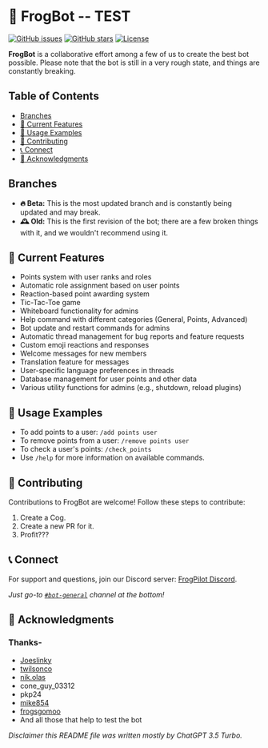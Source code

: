 # 🐸 FrogBot -- TEST

[![GitHub issues](https://img.shields.io/github/issues/idontneedonetho/FrogBot)](https://github.com/idontneedonetho/FrogBot/issues)
[![GitHub stars](https://img.shields.io/github/stars/idontneedonetho/FrogBot)](https://github.com/idontneedonetho/FrogBot/stargazers)
[![License](https://img.shields.io/github/license/idontneedonetho/FrogBot)](https://github.com/idontneedonetho/FrogBot/blob/main/LICENSE)

**FrogBot** is a collaborative effort among a few of us to create the best bot possible. Please note that the bot is still in a very rough state, and things are constantly breaking.

## Table of Contents
- [Branches](#branches)
- [🚀 Current Features](#-current-features)
- [💬 Usage Examples](#-usage-examples)
- [🤝 Contributing](#-contributing)
- [📞 Connect](#-connect)
- [🙌 Acknowledgments](#-acknowledgments)

## Branches
- **🔥 Beta:** This is the most updated branch and is constantly being updated and may break.
- **🕰️ Old:** This is the first revision of the bot; there are a few broken things with it, and we wouldn't recommend using it.

## 🚀 Current Features
- Points system with user ranks and roles
- Automatic role assignment based on user points
- Reaction-based point awarding system
- Tic-Tac-Toe game
- Whiteboard functionality for admins
- Help command with different categories (General, Points, Advanced)
- Bot update and restart commands for admins
- Automatic thread management for bug reports and feature requests
- Custom emoji reactions and responses
- Welcome messages for new members
- Translation feature for messages
- User-specific language preferences in threads
- Database management for user points and other data
- Various utility functions for admins (e.g., shutdown, reload plugins)

## 💬 Usage Examples
- To add points to a user: `/add points user`
- To remove points from a user: `/remove points user`
- To check a user's points: `/check_points`
- Use `/help` for more information on available commands.

## 🤝 Contributing
Contributions to FrogBot are welcome! Follow these steps to contribute:
1. Create a Cog.
2. Create a new PR for it.
3. Profit???

## 📞 Connect
For support and questions, join our Discord server: [FrogPilot Discord](https://discord.gg/frogpilot).

*Just go-to [`#bot-general`](https://discord.com/channels/1137853399715549214/1201763192884428861) channel at the bottom!*

## 🙌 Acknowledgments
### Thanks-
- [Joeslinky](https://github.com/Joeslinky)
- [twilsonco](https://github.com/twilsonco)
- [nik.olas](https://github.com/niknak6)
- cone_guy_03312
- pkp24
- [mike854](https://github.com/mike86437)
- [frogsgomoo](https://github.com/FrogAi)
- And all those that help to test the bot

*Disclaimer this README file was written mostly by ChatGPT 3.5 Turbo.*
